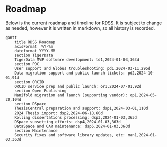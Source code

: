 # Roadmap

Below is the current roadmap and timeline for RDSS. It is subject to change as needed, however it is written in markdown, so all history is recorded.

```mermaid
gantt
    title RDSS Roadmap
    axisFormat  %Y-%m
    dateformat YYYY-MM
    section TigerData
    TigerData MVP software development: td1,2024-01-03,363d
    section PDC
    User support and Globus troubleshooting: pd1,2024-03-11,295d
    Data migration support and public launch tickets: pd2,2024-10-01,91d
    section ORCID
    ORCID service prep and public launch: or1,2024-07-01,92d
    section Open Publishing
    Manifold migration and launch (supporting vendor): op1,2024-05-20,104d
    section DSpace
    ThesisCentral preparation and support: dsp1,2024-03-01,110d
    2024 Thesis import: dsp2,2024-06-18,60d
    Rolling dissertations processing: dsp3,2024-01-03,363d
    DSpace sunsetting efforts: dsp4,2024-01-03,363d
    DataSpace and OAR maintenance: dsp5,2024-01-03,363d
    section Maintenance
    Security fixes and software library updates, etc: man1,2024-01-03,363d
```
